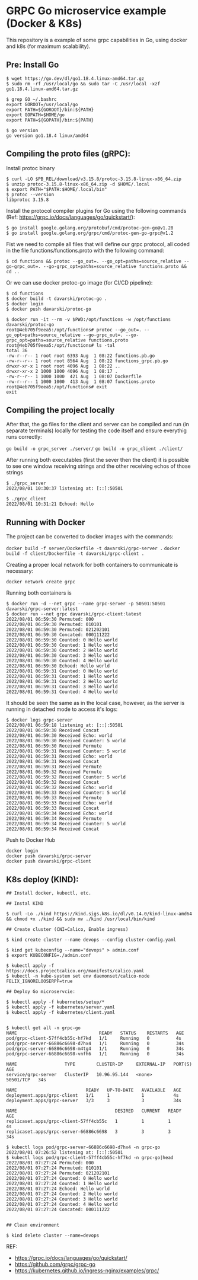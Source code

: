 # GRPC Go microservice example (Docker & K8s)
This repository is a example of some grpc capabilities in Go, using docker and k8s (for maximum scalability).

## Pre: Install Go 
```
$ wget https://go.dev/dl/go1.18.4.linux-amd64.tar.gz
$ sudo rm -rf /usr/local/go && sudo tar -C /usr/local -xzf go1.18.4.linux-amd64.tar.gz

$ grep GO ~/.bashrc 
export GOROOT=/usr/local/go
export PATH=${GOROOT}/bin:${PATH}
export GOPATH=$HOME/go
export PATH=${GOPATH}/bin:${PATH}

$ go version
go version go1.18.4 linux/amd64
```

## Compiling the proto files (gRPC):

Install protoc binary
```
$ curl -LO $PB_REL/download/v3.15.8/protoc-3.15.8-linux-x86_64.zip
$ unzip protoc-3.15.8-linux-x86_64.zip -d $HOME/.local
$ export PATH="$PATH:$HOME/.local/bin"
$ protoc --version
libprotoc 3.15.8
```

Install the protocol compiler plugins for Go using the following commands (Ref: https://grpc.io/docs/languages/go/quickstart/):
```
$ go install google.golang.org/protobuf/cmd/protoc-gen-go@v1.28
$ go install google.golang.org/grpc/cmd/protoc-gen-go-grpc@v1.2
```
Fist we need to compile all files that will define our grpc protocol, all coded in the file functions/functions.proto with the following command:

`$ cd functions && protoc --go_out=. --go_opt=paths=source_relative --go-grpc_out=. --go-grpc_opt=paths=source_relative functions.proto && cd ..`

Or we can use docker protoc-go image (for CI/CD pipeline):

```
$ cd functions 
$ docker build -t davarski/protoc-go .
$ docker login
$ docker push davarski/protoc-go

$ docker run -it --rm -v $PWD:/opt/functions -w /opt/functions davarski/protoc-go
root@4eb705f9eea5:/opt/functions# protoc --go_out=. --go_opt=paths=source_relative --go-grpc_out=. --go-grpc_opt=paths=source_relative functions.proto
root@4eb705f9eea5:/opt/functions# ls -tal
total 36
-rw-r--r-- 1 root root 6393 Aug  1 08:22 functions.pb.go
-rw-r--r-- 1 root root 8564 Aug  1 08:22 functions_grpc.pb.go
drwxr-xr-x 1 root root 4096 Aug  1 08:22 ..
drwxr-xr-x 2 1000 1000 4096 Aug  1 08:17 .
-rw-r--r-- 1 1000 1000  421 Aug  1 08:07 Dockerfile
-rw-r--r-- 1 1000 1000  413 Aug  1 08:07 functions.proto
root@4eb705f9eea5:/opt/functions# exit
exit

```

## Compiling the project locally
After that, the go files for the client and server can be compiled and run (in separate terminals) locally for testing the code itself and ensure everythig runs correctly:

`go build -o grpc_server ./server/`
`go build -o grpc_client ./client/`

After running both executables (first the sever then the client) it is possible to see one window receiving strings and the other receiving echos of those strings 

```
$ ./grpc_server 
2022/08/01 10:30:37 listening at: [::]:50501

$ ./grpc_client 
2022/08/01 10:31:21 Echoed: Hello 

```

## Running with Docker
The project can be converted to docker images with the commands:

`docker build -f server/Dockerfile -t davarski/grpc-server .`
`docker build -f client/Dockerfile -t davarski/grpc-client .`

Creating a proper local network for both containers to communicate is necessary:

`docker network create grpc`

Running both containers is 

```
$ docker run -d --net grpc --name grpc-server -p 50501:50501 davarski/grpc-server:latest
$ docker run --net grpc davarski/grpc-client:latest
2022/08/01 06:59:30 Permuted: 000
2022/08/01 06:59:30 Permuted: 010101
2022/08/01 06:59:30 Permuted: 021202101
2022/08/01 06:59:30 Concated: 000111222
2022/08/01 06:59:30 Counted: 0 Hello world
2022/08/01 06:59:30 Counted: 1 Hello world
2022/08/01 06:59:30 Counted: 2 Hello world
2022/08/01 06:59:30 Counted: 3 Hello world
2022/08/01 06:59:30 Counted: 4 Hello world
2022/08/01 06:59:30 Echoed: Hello world
2022/08/01 06:59:31 Counted: 0 Hello world
2022/08/01 06:59:31 Counted: 1 Hello world
2022/08/01 06:59:31 Counted: 2 Hello world
2022/08/01 06:59:31 Counted: 3 Hello world
2022/08/01 06:59:31 Counted: 4 Hello world
```
It should be seen the same as in the local case, however, as the server is running in detached mode to access it's logs:

```
$ docker logs grpc-server
2022/08/01 06:59:18 listening at: [::]:50501
2022/08/01 06:59:30 Received Concat
2022/08/01 06:59:30 Received Echo: world
2022/08/01 06:59:30 Received Counter: 5 world
2022/08/01 06:59:30 Received Permute
2022/08/01 06:59:31 Received Counter: 5 world
2022/08/01 06:59:31 Received Echo: world
2022/08/01 06:59:31 Received Concat
2022/08/01 06:59:31 Received Permute
2022/08/01 06:59:32 Received Permute
2022/08/01 06:59:32 Received Counter: 5 world
2022/08/01 06:59:32 Received Concat
2022/08/01 06:59:32 Received Echo: world
2022/08/01 06:59:33 Received Counter: 5 world
2022/08/01 06:59:33 Received Permute
2022/08/01 06:59:33 Received Echo: world
2022/08/01 06:59:33 Received Concat
2022/08/01 06:59:34 Received Echo: world
2022/08/01 06:59:34 Received Permute
2022/08/01 06:59:34 Received Counter: 5 world
2022/08/01 06:59:34 Received Concat

```
Push to Docker Hub 

```
docker login 
docker push davarski/grpc-server
docker push davarski/grpc-client
```

## K8s deploy (KIND):

```
## Install docker, kubectl, etc.

## Instal KIND

$ curl -Lo ./kind https://kind.sigs.k8s.io/dl/v0.14.0/kind-linux-amd64 && chmod +x ./kind && sudo mv ./kind /usr/local/bin/kind

## Create cluster (CNI=Calico, Enable ingress)

$ kind create cluster --name devops --config cluster-config.yaml

$ kind get kubeconfig --name="devops" > admin.conf
$ export KUBECONFIG=./admin.conf 

$ kubectl apply -f https://docs.projectcalico.org/manifests/calico.yaml
$ kubectl -n kube-system set env daemonset/calico-node FELIX_IGNORELOOSERPF=true

## Deploy Go microservcie:

$ kubectl apply -f kubernetes/setup/*
$ kubectl apply -f kubernetes/server.yaml
$ kubectl apply -f kubernetes/client.yaml


$ kubectl get all -n grpc-go
NAME                               READY   STATUS    RESTARTS   AGE
pod/grpc-client-57ff4cb55c-hf7kd   1/1     Running   0          4s
pod/grpc-server-66886c6698-d7hx4   1/1     Running   0          34s
pod/grpc-server-66886c6698-m4tg4   1/1     Running   0          34s
pod/grpc-server-66886c6698-vnfh6   1/1     Running   0          34s

NAME                  TYPE        CLUSTER-IP     EXTERNAL-IP   PORT(S)     AGE
service/grpc-server   ClusterIP   10.96.95.144   <none>        50501/TCP   34s

NAME                          READY   UP-TO-DATE   AVAILABLE   AGE
deployment.apps/grpc-client   1/1     1            1           4s
deployment.apps/grpc-server   3/3     3            3           34s

NAME                                     DESIRED   CURRENT   READY   AGE
replicaset.apps/grpc-client-57ff4cb55c   1         1         1       4s
replicaset.apps/grpc-server-66886c6698   3         3         3       34s

$ kubectl logs pod/grpc-server-66886c6698-d7hx4 -n grpc-go
2022/08/01 07:26:52 listening at: [::]:50501
$ kubectl logs pod/grpc-client-57ff4cb55c-hf7kd -n grpc-go|head
2022/08/01 07:27:24 Permuted: 000
2022/08/01 07:27:24 Permuted: 010101
2022/08/01 07:27:24 Permuted: 021202101
2022/08/01 07:27:24 Counted: 0 Hello world
2022/08/01 07:27:24 Counted: 1 Hello world
2022/08/01 07:27:24 Echoed: Hello world
2022/08/01 07:27:24 Counted: 2 Hello world
2022/08/01 07:27:24 Counted: 3 Hello world
2022/08/01 07:27:24 Counted: 4 Hello world
2022/08/01 07:27:24 Concated: 000111222


## Clean environment

$ kind delete cluster --name=devops
```

REF: 
- https://grpc.io/docs/languages/go/quickstart/
- https://github.com/grpc/grpc-go
- https://kubernetes.github.io/ingress-nginx/examples/grpc/

